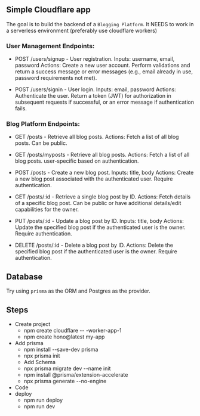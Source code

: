 
## Simple Cloudflare app
The goal is to build the backend of a `Blogging Platform`. 
It NEEDS to work in a serverless environment (preferably use cloudflare workers)

### User Management Endpoints:
 - POST /users/signup - User registration.
Inputs: username, email, password
Actions: Create a new user account. Perform validations and return a success message or error messages (e.g., email already in use, password requirements not met).

 - POST /users/signin - User login.
Inputs: email, password
Actions: Authenticate the user. Return a token (JWT) for authorization in subsequent requests if successful, or an error message if authentication fails.

### Blog Platform Endpoints:

 - GET /posts - Retrieve all blog posts.
Actions: Fetch a list of all blog posts. Can be public.

 - GET /posts/myposts - Retrieve all blog posts.
Actions: Fetch a list of all blog posts. user-specific based on authentication.

 - POST /posts - Create a new blog post.
Inputs: title, body
Actions: Create a new blog post associated with the authenticated user. Require authentication.

 - GET /posts/:id - Retrieve a single blog post by ID.
Actions: Fetch details of a specific blog post. Can be public or have additional details/edit capabilities for the owner.

 - PUT /posts/:id - Update a blog post by ID.
Inputs: title, body
Actions: Update the specified blog post if the authenticated user is the owner. Require authentication.

 - DELETE /posts/:id - Delete a blog post by ID.
Actions: Delete the specified blog post if the authenticated user is the owner. Require authentication.

## Database
Try using `prisma` as the ORM and Postgres as the provider.



## Steps
- Create project 
    - npm create cloudflare -- -worker-app-1
    - npm create hono@latest my-app
- Add prisma
    - npm install --save-dev prisma
    - npx prisma init
    - Add Schema
    - npx prisma migrate dev --name init
    - npm install @prisma/extension-accelerate
    - npx prisma generate --no-engine
- Code
- deploy
    - npm run deploy
    - npm run dev